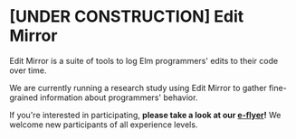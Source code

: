 # [UNDER CONSTRUCTION] Edit Mirror

Edit Mirror is a suite of tools to log Elm programmers' edits to their code over
time.

We are currently running a research study using Edit Mirror to gather
fine-grained information about programmers' behavior.

If you're interested in participating, **please take a look at our
[e-flyer](TODO)!**
We welcome new participants of all experience levels.
